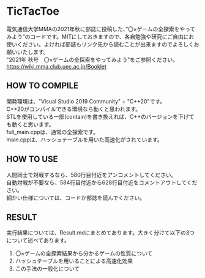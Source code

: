 # TicTacToe
電気通信大学MMAの2021年秋に部誌に投稿した、”〇×ゲームの全探索をやってみよう”のコードです。MITにしておきますので、各自勉強や研究にご自由にお使いください。よければ部誌もリンク先から読むことが出来ますのでよろしくお願いいたします。　  
"2021年 秋号　〇×ゲームの全探索をやってみよう"をご参照ください。  
https://wiki.mma.club.uec.ac.jp/Booklet

## HOW TO COMPILE
開発環境は、"Visual Studio 2019 Community" + "C++20"です。  
C++20がコンパイルできる環境なら動くと思われます。  
STLを使用している一部(contain)を書き換えれば、C++のバージョンを下げても動くと思います。   
full_main.cppは、通常の全探索です。  
main.cppは、ハッシュテーブルを用いた高速化がされています。  

## HOW TO USE
人間同士で対戦するなら、580行目付近をアンコメントしてください。  
自動対戦が不要なら、584行目付近から628行目付近をコメントアウトしてください。  
細かい仕様については、コードか部誌を読んでください。  

## RESULT
実行結果については、Result.mdにまとめてあります。大きく分けて以下の3つについて述べてあります。

1. 〇×ゲームの全探索結果から分かるゲームの性質について
2. ハッシュテーブルを用いることによる高速化効果
3. この手法の一般化について
